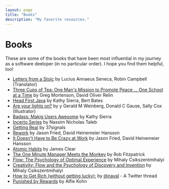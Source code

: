 ```yaml
---
layout: page
title: "Books"
description: "My favorite resources."
---
```


# Books 
These are some of the books that have been most influential in my journey as a software deeloper (in no particular order). I hope you find them helpful, too!


- [Letters from a Stoic](https://www.amazon.com/Letters-Penguin-Classics-Lucius-Annaeus/dp/0140442103/) by Lucius Annaeus Seneca, Robin Campbell (Translator)
- [Three Cups of Tea: One Man's Mission to Promote Peace ... One School at a Time](https://www.amazon.com/Three-Cups-Tea-Mission-Promote/dp/0143038257/) by Greg Mortenson, David Oliver Relin
- [Head First Java](https://www.amazon.com/Head-First-Java-Kathy-Sierra/dp/0596009208) by Kathy Sierra, Bert Bates
- [Are your lights on?](https://www.amazon.com/Are-Your-Lights-Figure-Problem/dp/0932633161) by y Gerald M Weinberg, Donald C Gause, Sally Cox (Illustrator)
- [Badass: Makig Users Awesome](https://www.amazon.com/Badass-Making-Awesome-Kathy-Sierra/dp/1491919019) by Kathy Sierra
- [Incerto Series](https://www.penguinrandomhouse.com/series/INO/incerto) by Nassim Nicholas Taleb
- [Getting Real](https://basecamp.com/books/getting-real) by 37signals
- [Rework](https://www.amazon.com/Rework-Jason-Fried/dp/0307704513) by Jason Fried, David Heinemeier Hansson
- [It Doesn't Have to Be Crazy at Work](http://momtestbook.com/) by Jason Fried, David Heinemeier Hansson
- [Atomic Habits](https://www.amazon.com/Atomic-Habits-James-Clear/dp/1847941834) by James Clear
- [The One Minute Manager Meets the Monkey](https://www.amazon.com/One-Minute-Manager-Meets-Monkey/dp/B01FKTO22C/) by Rob Fitzpatrick
- [Flow: The Psychology of Optimal Experience](https://www.amazon.com/gp/product/0061339202) by Mihaly Csikszentmihalyi
- [Creativity: Flow and the Psychology of Discovery and Invention](https://www.amazon.com/gp/product/0062283251) by Mihaly Csikszentmihalyi
- [How to Get Rich (without getting lucky):](https://twitter.com/naval/status/1002103360646823936) by [@naval](https://twitter.com/naval) - A Twitter thread
- [Punished by Rewards](https://www.amazon.com/Punished-Rewards-Alfie-Kohn/dp/0395650283/) by Alfie Kohn
